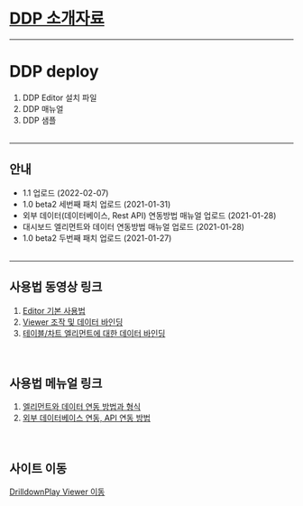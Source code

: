 # [DDP 소개자료](https://github.com/soxcorp/DDP_deploy/blob/main/manual/DDP%EC%86%8C%EA%B0%9C_202201.pdf) 

-----------------------------------
# DDP deploy

1. DDP Editor 설치 파일 
2. DDP 매뉴얼
3. DDP 샘플
<br><br>

-----------------------------------
## 안내
* 1.1 업로드 (2022-02-07) 
* 1.0 beta2 세번째 패치 업로드 (2021-01-31)  
* 외부 데이터(데이터베이스, Rest API) 연동방법 매뉴얼 업로드 (2021-01-28)
* 대시보드 엘리먼트와 데이터 연동방법 매뉴얼 업로드 (2021-01-28)
* 1.0 beta2 두번째 패치 업로드 (2021-01-27)
<br><br>

-----------------------------------
## 사용법 동영상 링크
1. [Editor 기본 사용법](https://youtu.be/418EMm-noso) <br>
2. [Viewer 조작 및 데이터 바인딩](https://youtu.be/ydLkaTRWnns) <br>
3. [테이블/차트 엘리먼트에 대한 데이터 바인딩](https://youtu.be/04PEMD1CE9I) <br>
<br><br>

## 사용법 메뉴얼 링크
1. [엘리먼트와 데이터 연동 방법과 형식](https://github.com/soxcorp/DDP_deploy/blob/main/manual/DDP%EC%97%98%EB%A6%AC%EB%A8%BC%ED%8A%B8%20%EB%8D%B0%EC%9D%B4%ED%84%B0%20%ED%98%95%EC%8B%9D_202101.pdf) <br>
2. [외부 데이터베이스 연동, API 연동 방법](https://github.com/soxcorp/DDP_deploy/blob/main/manual/DDP_%EC%99%B8%EB%B6%80%EB%8D%B0%EC%9D%B4%ED%84%B0%20%EC%9A%94%EC%B2%AD%EB%B0%A9%EB%B2%95_202101.pdf) <br>
<br><br>


## 사이트 이동
[DrilldownPlay Viewer 이동](http://play.drilldown.info/DrilldownPlay/#/main) <br>



